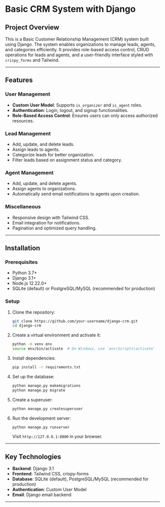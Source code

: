 # Basic CRM System with Django

## Project Overview
This is a Basic Customer Relationship Management (CRM) system built using Django. The system enables organizations to manage leads, agents, and categories efficiently. It provides role-based access control, CRUD operations for leads and agents, and a user-friendly interface styled with `crispy_forms` and Tailwind.

---

## Features

### User Management
- **Custom User Model**: Supports `is_organizer` and `is_agent` roles.
- **Authentication**: Login, logout, and signup functionalities.
- **Role-Based Access Control**: Ensures users can only access authorized resources.

### Lead Management
- Add, update, and delete leads.
- Assign leads to agents.
- Categorize leads for better organization.
- Filter leads based on assignment status and category.

### Agent Management
- Add, update, and delete agents.
- Assign agents to organizations.
- Automatically send email notifications to agents upon creation.

### Miscellaneous
- Responsive design with Tailwind CSS.
- Email integration for notifications.
- Pagination and optimized query handling.

---

## Installation

### Prerequisites
- Python 3.7+
- Django 3.1+
- Node.js 12.22.0+
- SQLite (default) or PostgreSQL/MySQL (recommended for production)

### Setup

1. Clone the repository:
   ```bash
   git clone https://github.com/your-username/django-crm.git
   cd django-crm
   ```

2. Create a virtual environment and activate it:
   ```bash
   python -m venv env
   source env/bin/activate  # On Windows, use `env\Scripts\activate`
   ```

3. Install dependencies:
   ```bash
   pip install -r requirements.txt
   ```

4. Set up the database:
   ```bash
   python manage.py makemigrations
   python manage.py migrate
   ```

5. Create a superuser:
   ```bash
   python manage.py createsuperuser
   ```

6. Run the development server:
   ```bash
   python manage.py runserver
   ```
   Visit `http://127.0.0.1:8000` in your browser.

---




## Key Technologies

- **Backend**: Django 3.1
- **Frontend**: Tailwind CSS, crispy-forms
- **Database**: SQLite (default), PostgreSQL/MySQL (recommended for production)
- **Authentication**: Custom User Model
- **Email**: Django email backend

---

